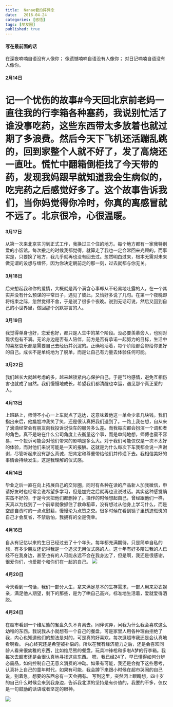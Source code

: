 ```yaml
---
title:  Nanae君的碎碎念
date:   2016-04-24
categories: [感悟]
tags: [朋友圈]
published: true
---
```


#### 写在最前面的话
在深夜喃喃自语没有人像你；
像遗憾喃喃自语没有人像你；
对日记喃喃自语没有人像你。

#### 2月14日

# 记一个忧伤的故事#今天回北京前老妈一直往我的行李箱各种塞药，我说别忙活了谁没事吃药，这些东西带太多放着也就过期了多浪费。然后今天下飞机还活蹦乱跳的，回到家整个人就不好了，发了高烧还一直吐。慌忙中翻箱倒柜找了今天带的药，发现我妈跟早就知道我会生病似的，吃完药之后感觉好多了。这个故事告诉我们，当你妈觉得你冷时，你真的离感冒就不远了。北京很冷，心很温暖。


#### 3月17日

从第一次来北京实习到正式工作，我换过三个住的地方。每个地方都有一家我特别爱的小饭馆。每次搬走的时候我都觉得，就算走了我也一定会常回来光顾的。而事实是，只要换了地方，我几乎就再也没有回去过。忽然明白过来，根本无需对未来做无谓的设想与缅怀，因为你决定朝前走的那一刻，过去就都与你无关。


#### 3月18日

后来想起我和你的爱情，大概就是两个满含心事却从不轻易地吐露的人，在一个其实并没有什么预谋的平常日子，遇见了彼此，又恰好多说了几句。在第一个夜晚即将结束之际，忽然觉得不舍，于是说了很多个夜晚。说到无话可说，然后又回到自己的小世界里，做回那个沉默寡言的人。


#### 3月19日

我觉得单身也好，恋爱也好，都只是人生中的某个阶段。没必要羡慕旁人，也别对现状抱有不满。无论身边是否有人陪伴，前方是否有承诺一起努力的目标，生活中的喜怒哀乐都是需要自己去经历并沉淀的。正确地活着，每个阶段都会带给你更好的自己。成长不是单纯地为了脱单，而是让自己有力量去体验任何可能。


#### 3月22日

我们越长大就越考虑的多，越来越锁紧内心保护自己，于是节约感情，避免互相伤害也就成了自然。我们慢慢地成长，希望我们都清醒也幸运，遇见那个真正爱的人。


#### 4月13日

上班路上，师傅不小心一上车就点了送达，这意味着他这一单会少拿几块钱。我们指出来后，他尴尬冲我笑了笑，还是很认真把我们送到了。一路上我在想，自从来了滴滴经常会有朋友向我投诉说快车的服务多么差。而我每次都会扮演一个调和者的角色。真不是站在什么公司角度上去衡量这个事，而是单纯地想，师傅也蛮不容易，一个投诉可能会对他们带来的影响是多么大。对于我们可能仅仅是一次不太好的体验，而对他们来说可能是一天的报酬。这就是为什么每次下车我都会说一声谢谢，尽管听起来没有那么真诚，把肯定和尊重带给他们并传递下去。我相信美好的事情会持续发生，这是我理解的仪式感。


#### 4月14日

毕业之后一直在向上拓展自己的交际圈，同时有各种在读的产品新人加我微信，申请好友时也经常会说希望多学习，但是加完之后就再也没说过话。其实这种感觉确实蛮不好的，于是今天把他们都删掉了。操作的时候想起自己，曾经跟他们一样，天真以为找到了一个前辈就像抓住了救命稻草，没有想过从他身上学习什么，而是空虚自责时的一点点慰藉，慢慢沦为点赞之交。很多时候在看到镜子里锈迹斑斑的自己才会反省，不禁后怕，我拥有的全是侥幸。


#### 4月16日

自从有记忆以来的生日已经过去了十个年头。每年都充满期待，只是简单自私的想，有多少朋友还记得我是一个追求无用仪式感的人。这十年有好多陪过我的人已经不在我身边，甚至也有的人可能永远不会在我身边了，但是啊，我还是很感谢，很爱你们，也爱那个和你们在一起的自己。
![][image-1]

#### 4月20日

今天看到一句话，我们一部分人生，拿来满足基本的生存需求，一部人用来彩衣娱亲，满足他人期望，剩下的那些，是为了哄自己高兴。标准地生活着，爱就爱得洒脱。


#### 4月24日

在超市看到一个维尼熊的餐盘久久不肯离去。同伴诧异，问我为什么我会喜欢这么幼稚的东西。我说我从小就想有一个自己的餐盘，可是家里人用各种理由拒绝了我，内心也知道他们的想法是对的，可是真的好喜欢，每次逛超市我还是会认真地看啊看。
内心终究还是希望被补偿的。所以在我有经济能力之后，还是会喜欢同龄人看来很幼稚的东西，比如维尼熊的餐盘，玩具冲锋枪和多啦A梦的行李箱。我每次去超市还是会很认真地寻找这些东西。
嗯，我已经24了，早已懂得如何分辨必需品，如何控制自己无意义消费的冲动。如果有可能，我还是会抛下这些思考，认真补上自己的童年时代，如果有可能，我会蹲下来跟小时候在超市哭闹的自己说，别着急，想要的东西总有一天会拥有。
写到这里，突然闭上眼睛想，四十岁的自己什么时候会来到我身边，告诉我北漂的坚持是有价值的，我要的不多，仅仅是一句鼓励的话语或者坚定的眼神。

![][image-2]

[image-1]:	https://github.com/nanaezheng/nanaezheng.github.io/raw/master/images/bitrhday.jpg
[image-2]:	https://github.com/nanaezheng/nanaezheng.github.io/raw/master/images/plate.jpg